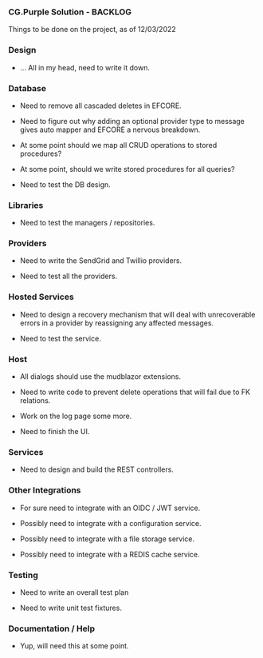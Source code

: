 
### CG.Purple Solution - BACKLOG

Things to be done on the project, as of 12/03/2022

### Design

* ... All in my head, need to write it down.

### Database

* Need to remove all cascaded deletes in EFCORE.

* Need to figure out why adding an optional provider type to message gives auto mapper and EFCORE a nervous breakdown.

* At some point should we map all CRUD operations to stored procedures?

* At some point, should we write stored procedures for all queries?

* Need to test the DB design.

### Libraries

* Need to test the managers / repositories.

### Providers

* Need to write the SendGrid and Twillio providers.

* Need to test all the providers.

### Hosted Services

* Need to design a recovery mechanism that will deal with unrecoverable errors in a provider by reassigning any affected messages.

* Need to test the service.

### Host

* All dialogs should use the mudblazor extensions.

* Need to write code to prevent delete operations that will fail due to FK relations.

* Work on the log page some more.

* Need to finish the UI.

### Services 

* Need to design and build the REST controllers.

### Other Integrations

* For sure need to integrate with an OIDC / JWT service.

* Possibly need to integrate with a configuration service.

* Possibly need to integrate with a file storage service.

* Possibly need to integrate with a REDIS cache service.

### Testing

* Need to write an overall test plan

* Need to write unit test fixtures.

### Documentation / Help

* Yup, will need this at some point.


